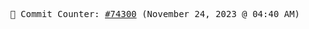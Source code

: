 <p align="center">
    <samp>
        📮 Commit Counter: <a href="https://github.com/Javascript-void0/Javascript-void0/commits/main">#74300</a> (November 24, 2023 @ 04:40 AM)
    </samp>
</p>